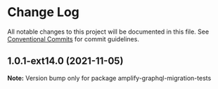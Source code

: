# Change Log

All notable changes to this project will be documented in this file.
See [Conventional Commits](https://conventionalcommits.org) for commit guidelines.

## 1.0.1-ext14.0 (2021-11-05)

**Note:** Version bump only for package amplify-graphql-migration-tests
